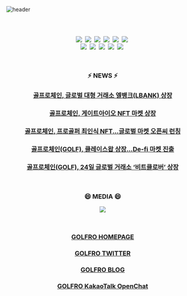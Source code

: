 ![header](https://capsule-render.vercel.app/api?type=soft&color=auto&height=150&section=header&text=GolfroChain&fontSize=70&animation=twinkling)

<br>
<br>

<p align="center">
  <img src="https://img.shields.io/badge/Python-3766AB?style=flat-square&logo=Python&logoColor=white"/></a>&nbsp 
  <img src="https://img.shields.io/badge/Java-007396?style=flat-square&logo=Java&logoColor=white"/></a>&nbsp 
  <img src="https://img.shields.io/badge/C++-00599C?style=flat-square&logo=C%2B%2B&logoColor=white"/></a>&nbsp 
  <img src="https://img.shields.io/badge/C-A8B9CC?style=flat-square&logo=C&logoColor=white"/></a>&nbsp 
  <img src="https://img.shields.io/badge/Javascript-ffb13b?style=flat-square&logo=javascript&logoColor=white"/></a>&nbsp 
  <img src="https://img.shields.io/badge/css-1572B6?style=flat-square&logo=css3&logoColor=white"/></a>&nbsp 
  <br>
  <img src="https://img.shields.io/badge/SpringBoot-6DB33F?style=flat-square&logo=Spring&logoColor=white"/></a>&nbsp 
  <img src="https://img.shields.io/badge/Django-092E20?style=flat-square&logo=Django&logoColor=white"/></a>&nbsp 
  <img src="https://img.shields.io/badge/Mysql-E6B91E?style=flat-square&logo=MySql&logoColor=white"/></a>&nbsp 
  <img src="https://img.shields.io/badge/aws-333664?style=flat-square&logo=amazon-aws&logoColor=white"/></a>&nbsp 
  <img src="https://img.shields.io/badge/elasticsearch-005571?style=flat-square&logo=elasticsearch&logoColor=white"/></a>&nbsp 
</p>

<br>

<h3 align="center"> ⚡ NEWS ⚡</h3>
<h3 align="center"><a href="http://coinreaders.com/25639/">골프로체인, 글로벌 대형 거래소 엘뱅크(LBANK) 상장</a></h3>
<h3 align="center"><a href="http://www.discoverynews.kr/news/articleView.html?idxno=727133">골프로체인, 게이트아이오 NFT 마켓 상장</a></h3>
<h3 align="center"><a href="https://www.itbiznews.com/news/articleView.html?idxno=60749">골프로체인, 프로골퍼 최인식 NFT...글로벌 마켓 오픈씨 런칭</a></h3>
<h3 align="center"><a href="http://www.it-b.co.kr/news/articleView.html?idxno=56146">골프로체인(GOLF), 클레이스왑 상장…De-fi 마켓 진출</a></h3>
<h3 align="center"><a href="http://www.nbntv.co.kr/news/articleView.html?idxno=946282">골프로체인(GOLF), 24일 글로벌 거래소 ‘비트클로버’ 상장</a></h3>

<br>

<h3 align="center"> 😄 MEDIA 😄 </h3>
<p align="center">
  <a href=""><img src="https://img.shields.io/badge/Gmail-d14836?style=flat-square&logo=Gmail&logoColor=white&link=golfro@gmail.com"/></a>
</p>
<br>

  <h3 align="center"><a href="https://www.golfro.io/">GOLFRO HOMEPAGE</a></h3>
  <h3 align="center"><a href="https://twitter.com/golfrochain">GOLFRO TWITTER</a></h3>
  <h3 align="center"><a href="https://blog.naver.com/golfrochain">GOLFRO BLOG</a></h3>
  <h3 align="center"><a href="https://open.kakao.com/o/g8sIxmQd">GOLFRO KakaoTalk OpenChat</a></h3>
